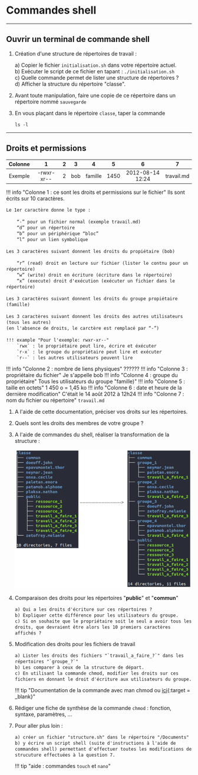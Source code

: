 # Commandes shell
___
## Ouvrir un terminal de commande shell

1. Création d'une structure de répertoires de travail :

	a) Copier le fichier `initialisation.sh` dans votre répertoire actuel.  
	b) Exécuter le script de ce fichier en tapant : `./initialisation.sh`  
	c) Quelle commande permet de lister une structure de répertoires ?  
	d) Afficher la structure du répertoire "classe".

2. Avant toute manipulation, faire une copie de ce répertoire dans un répertoire nommé `sauvegarde`

3. En vous plaçant dans le répertoire `classe`, taper la commande
    ```shell
    ls -l
    ```

___
## Droits et permissions

|Colonne|1|2|3|4|5|6|7|
|:-:|:-:|:-:|:-:|:-:|:-:|:-:|:-:|
|Exemple|-rwxr-xr--|2|bob|famille|1450|2012-08-14 12:24|travail.md|

!!! info "Colonne 1 : ce sont les droits et permissions sur le fichier"
    Ils sont écrits sur 10 caractères.
    
    Le 1er caractère donne le type :
     
        “-” pour un fichier normal (exemple travail.md)
        “d” pour un répertoire
        “b” pour un périphérique “bloc”
        “l” pour un lien symbolique

    Les 3 caractères suivant donnent les droits du propiétaire (bob)
    
        “r” (read) droit en lecture sur fichier (lister le contnu pour un répertoire)
        “w” (write) droit en écriture (écriture dans le répertoire)
        “x” (execute) droit d'exécution (exécuter un fichier dans le répertoire)
    
    Les 3 caractères suivant donnent les droits du groupe propiétaire (famille)
    
    Les 3 caractères suivant donnent les droits des autres utilisateurs (tous les autres)  
    (en l'absence de droits, le carctère est remplacé par “-”)

    !!! example "Pour l'exemple: rwxr-xr--"
        `rwx` : le propriétaire peut lire, écrire et éxécuter  
        `r-x` : le groupe du propriétaire peut lire et exécuter  
        `r--` : les autres utilisateurs peuvent lire  

!!! info "Colonne 2 : nombre de liens physiques"
    ??????
!!! info "Colonne 3 : propriétaire du fichier"
    Je s'appelle bob
!!! info "Colonne 4 : groupe du propriétaire"
    Tous les utilisateurs du groupe "famille)"
!!! info "Colonne 5 : taille en octets"
    1 450 o = 1,45 ko
!!! info "Colonne 6 : date et heure de la dernière modification"
    C'était le 14 août 2012 à 12h24
!!! info "Colonne 7 : nom du fichier ou répertoire"
    `travail.md`

1. A l'aide de cette documentation, préciser vos droits sur les répertoires.

2. Quels sont les droits des membres de votre groupe ?

3. A l'aide de commandes du shell, réaliser la transformation de la structure :

    ![modification de structure](images/structure.png)

4. Comparaison des droits pour les répertoires "**public**" et "**commun**"

       a) Qui a les droits d'écriture sur ces répertoires ?  
       b) Expliquer cette différence pour les utilisateurs du groupe.  
       c) Si on souhaite que le propriétaire soit le seul a avoir tous les droits, que devraient être alors les 10 premiers caractères affichés ?

5. Modification des droits pour les fichiers de travail

       a) Lister les droits des fichiers "`travail_a_faire_?`" dans les répertoires "`groupe_?`"  
       b) Les comparer à ceux de la structure de départ.  
       c) En utilisant la commande chmod, modifier les droits sur ces fichiers en donnant le droit d'écriture aux utilisateurs du groupe.  

    !!! tip "Documentation de la commande avec man chmod ou [ici](https://doc.ubuntu-fr.org/permissions#chmod){:target = _blank}"

6. Rédiger une fiche de synthèse de la commande `chmod` : fonction, syntaxe, paramètres, ...

7. Pour aller plus loin :

       a) créer un fichier "structure.sh" dans le répertoire "/Documents"  
       b) y écrire un script shell (suite d'instructions à l'aide de commandes shell) permettant d'effectuer toutes les modifications de strucuture effectuées à la question 7.
        
    !!! tip "aide : commandes `touch` et `nano`"

